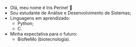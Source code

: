 - Olá, meu nome é Iris Perine! 👋
- Sou estudante de Análise e Desenvolvimento de Sistemas;
- Linguagens em aprendizado:
  - Python;
  - C.
- Minha expectativa para o futuro:
  - BioNeMo (biotecnologia).


<!---
IrisPerine/IrisPerine is a ✨ special ✨ repository because its `README.md` (this file) appears on your GitHub profile.
You can click the Preview link to take a look at your changes.
--->
